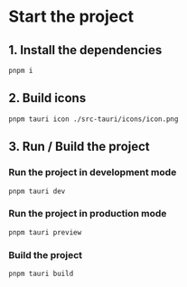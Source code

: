 # Start the project

## 1. Install the dependencies

`pnpm i`

## 2. Build icons

`pnpm tauri icon ./src-tauri/icons/icon.png`

## 3. Run / Build the project

### Run the project in development mode

`pnpm tauri dev`

### Run the project in production mode

`pnpm tauri preview`

### Build the project

`pnpm tauri build`
